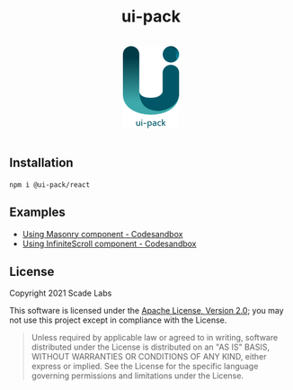 <div align="center">

<h1>ui-pack</h1>
<br>
<img src="./_deps/assets/ui-pack.png" alt="ui-pack logo" width="100" height="146">
<br><br>
</div>

## Installation
```
npm i @ui-pack/react
```

## Examples
- [Using Masonry component - Codesandbox](#)
- [Using InfiniteScroll component - Codesandbox](#)

## License
Copyright 2021 Scade Labs

This software is licensed under the [Apache License, Version 2.0](https://github.com/ui-pack/react/tree/main/LICENSE); you may not use this project except in compliance with the License.

> Unless required by applicable law or agreed to in writing, software distributed under the License is distributed on an "AS IS" BASIS, WITHOUT WARRANTIES OR CONDITIONS OF ANY KIND, either express or implied. See the License for the specific language governing permissions and limitations under the License.